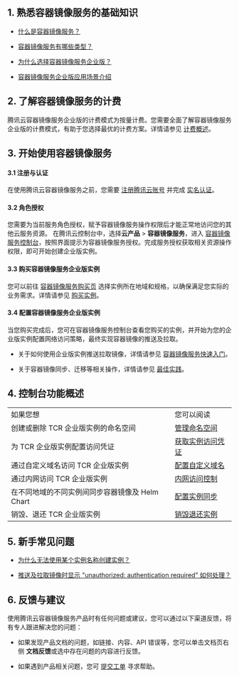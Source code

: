 ## 1. 熟悉容器镜像服务的基础知识
- [什么是容器镜像服务？](https://intl.cloud.tencent.com/document/product/1051/35480)

- [容器镜像服务有哪些类型？](https://intl.cloud.tencent.com/document/product/1051/35480#.E4.BA.A7.E5.93.81.E7.B1.BB.E5.9E.8B)

- [为什么选择容器镜像服务企业版？](https://intl.cloud.tencent.com/document/product/1051/35481)

- [容器镜像服务企业版应用场景介绍](https://intl.cloud.tencent.com/document/product/1051/35482)


## 2. 了解容器镜像服务的计费

腾讯云容器镜像服务企业版的计费模式为按量计费。您需要全面了解容器镜像服务企业版的计费模式，有助于您选择最优的计费方案。详情请参见 [计费概述](https://intl.cloud.tencent.com/document/product/1051/35483)。

## 3. 开始使用容器镜像服务

#### 3.1 注册与认证

在使用腾讯云容器镜像服务之前，您需要 [注册腾讯云账号](https://intl.cloud.tencent.com/account/register) 并完成 [实名认证](https://www.tencentcloud.com/document/product/378/3629)。

#### 3.2 角色授权

您需要为当前服务角色授权，赋予容器镜像服务操作权限后才能正常地访问您的其他云服务资源。
在腾讯云控制台中，选择**云产品** > **容器镜像服务**，进入 [容器镜像服务控制台](https://console.cloud.tencent.com/tcr/instance?rid=1)，按照界面提示为容器镜像服务授权。完成服务授权获取相关资源操作权限，即可开始创建企业版实例。

#### 3.3 购买容器镜像服务企业版实例

您可以前往 [容器镜像服务购买页](https://buy.intl.cloud.tencent.com/tcr?rid=1) 选择实例所在地域和规格，以确保满足您实际的业务需求。详情请参见 [购买实例](https://intl.cloud.tencent.com/document/product/1051/35486)。

#### 3.4 配置容器镜像服务企业版实例

当您购买完成后，您可在容器镜像服务控制台查看您购买的实例，并开始为您的企业版实例配置网络访问策略，最终实现容器镜像的推送及拉取。
- 关于如何使用企业版实例推送拉取镜像，详情请参见 [容器镜像服务快速入门](https://intl.cloud.tencent.com/document/product/1051/35484)。    

- 关于容器镜像同步、迁移等相关操作，详情请参见 [最佳实践](https://www.tencentcloud.com/document/product/1051/37242)。


## 4. 控制台功能概述
<table>
<tr>
<td rowspan="1" colSpan="1" >如果您想</td>
<td rowspan="1" colSpan="1" >您可以阅读</td>
</tr>
<tr>
<td rowspan="1" colSpan="1" >创建或删除 TCR 企业版实例的命名空间</td>
<td rowspan="1" colSpan="1" ><a href="https://intl.cloud.tencent.com/document/product/1051/35487">管理命名空间</ a></td>
</tr>
<tr>
<td rowspan="1" colSpan="1" >为 TCR 企业版实例配置访问凭证</td>
<td rowspan="1" colSpan="1" ><a href="https://intl.cloud.tencent.com/document/product/1051/37253">获取实例访问凭证</a></td>
</tr>
<tr>
<td rowspan="1" colSpan="1" >通过自定义域名访问 TCR 企业版实例</td>
<td rowspan="1" colSpan="1" ><a href="https://intl.cloud.tencent.com/document/product/1051/43983">配置自定义域名</a></td>
</tr>
<tr>
<td rowspan="1" colSpan="1" >通过内网访问 TCR 企业版实例</td>
<td rowspan="1" colSpan="1" ><a href="https://intl.cloud.tencent.com/document/product/1051/35492">内网访问控制</a></td>
</tr>
<tr>
<td rowspan="1" colSpan="1" >在不同地域的不同实例间同步容器镜像及 Helm Chart</td>
<td rowspan="1" colSpan="1" ><a href="https://intl.cloud.tencent.com/document/product/1051/43979">配置实例同步</a></td>
</tr>
<tr>
<td rowspan="1" colSpan="1" >销毁、退还 TCR 企业版实例</td>
<td rowspan="1" colSpan="1" ><a href="https://intl.cloud.tencent.com/document/product/1051/39087">销毁退还实例</a></td>
</tr>
</table>



## 5. 新手常见问题
- [为什么无法使用某个实例名称创建实例？](https://intl.cloud.tencent.com/document/product/1051/41081)

- [推送及拉取镜像时显示 "unauthorized: authentication required" 如何处理？](https://intl.cloud.tencent.com/document/product/1051/41081)


## 6. 反馈与建议

使用腾讯云容器镜像服务产品时有任何问题或建议，您可以通过以下渠道反馈，将有专人跟进解决您的问题：
- 如果发现产品文档的问题，如链接、内容、API 错误等，您可以单击文档页右侧 **文档反馈**或选中存在问题的内容进行反馈。

- 如果遇到产品相关问题，您可 [提交工单](https://console.intl.cloud.tencent.com/workorder/category) 寻求帮助。

